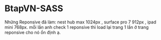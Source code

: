 # BtapVN-SASS

Những Reponsive đã làm: nest hub max 1024px , surface pro 7 912px , ipad mini 768px.
mỗi lần anh check 1 reponsive thì load lại trang 1 lần ở trang reponsive cho nó ổn định ạ.

